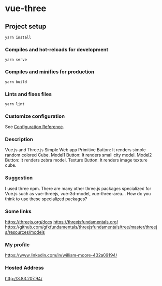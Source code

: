 # vue-three

## Project setup
```
yarn install
```

### Compiles and hot-reloads for development
```
yarn serve
```

### Compiles and minifies for production
```
yarn build
```

### Lints and fixes files
```
yarn lint
```

### Customize configuration
See [Configuration Reference](https://cli.vuejs.org/config/).

### Description
Vue.js and Three.js Simple Web app
Primitive Button: It renders simple random colored Cube.
Model1 Button: It renders small city model.
Model2 Button: It renders zebra model.
Texture Button: It renders image texture cube.

### Suggestion
I used three npm.
There are many other three.js packages specialized for Vue.js such as vue-threejs, vue-3d-model, vue-three-area...
How do you think to use these specialized packages?

### Some links
https://threejs.org/docs
https://threejsfundamentals.org/
https://github.com/gfxfundamentals/threejsfundamentals/tree/master/threejs/resources/models

### My profile
https://www.linkedin.com/in/william-moore-432a09194/

### Hosted Address
http://3.83.207.94/